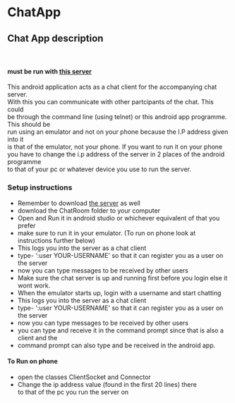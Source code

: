# ChatApp

<h2>Chat App description</h2><br>
<h4>must be run with <a href="https://github.com/pokumars/ChatServer" target="_blank">this server</a></h4>



<p>
This android application acts as a chat client for the accompanying chat server.<br>
With this you can communicate with other partcipants of the chat. This could<br>
be through the command line (using telnet) or this android app programme. This should be<br>
run using an emulator and not on your phone because the I.P address given into it<br>
is that of the emulator, not your phone. If you want to run it on your phone<br>
you have to change the i.p address of the server in 2 places  of the android programme<br>
to that of your pc or whatever device you use to run the server.<br>
</p>

<h3>Setup instructions</h3>

<ul>
  <li>Remember to download <a href="https://github.com/pokumars/ChatServer" target="_blank">the server</a> as well</li>
  <li>download  the ChatRoom folder to your computer</li>
  <li>Open and Run it in android studio or whichever equivalent of that you prefer</li>
  <li>make sure to run it in your emulator. (To run on phone look at instructions further below)</li>
  <li>This logs you into the server as a chat client</li>
  <li>type- ':user YOUR-USERNAME' so that it can register you as a user on the server</li>
  <li>now you can type messages to be received by other users</li>
  <li>Make sure the chat server is up and running first before you login else it wont work.</li>
  <li>When the emulator starts up, login with a username and start chatting</li>
  <li>This logs you into the server as a chat client</li>
  <li>type- ':user YOUR-USERNAME' so that it can register you as a user on the server</li>
  <li>now you can type messages to be received by other users</li>
  <li>you can type and receive it in the command prompt since that is also a client and the</li>
  <li>command prompt can also type and be received in the android app.</li>
</ul>


<h4>To Run on phone</h4>
<ul>
  <li>open the classes ClientSocket and Connector</li>
  <li> Change the ip address value (found in the first 20 lines) there<br>
     to that of the pc you run the  server on</li>
</ul>